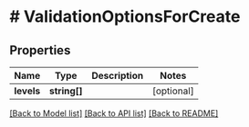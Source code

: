 # # ValidationOptionsForCreate

## Properties

Name | Type | Description | Notes
------------ | ------------- | ------------- | -------------
**levels** | **string[]** |  | [optional]

[[Back to Model list]](../../README.md#models) [[Back to API list]](../../README.md#endpoints) [[Back to README]](../../README.md)
